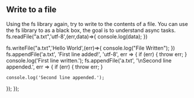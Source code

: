 ## Write to a file
Using the fs library again, try to write to the contents of a file.
You can use the fs library to as a black box, the goal is to understand async tasks.
fs.readFile("a.txt",'utf-8',(err,data)=>{
  console.log(data);
})

fs.writeFile("a.txt",'Hello World',(err)=>{
  console.log("File  Written");
})
fs.appendFile('a.txt', 'First line added!', 'utf-8', err => {
  if (err) {
    throw err;
  }
  console.log('First line written.');
  fs.appendFile('a.txt', '\nSecond line appended.', err => {
    if (err) {
      throw err;
    }

    console.log('Second line appended.');
  });
});